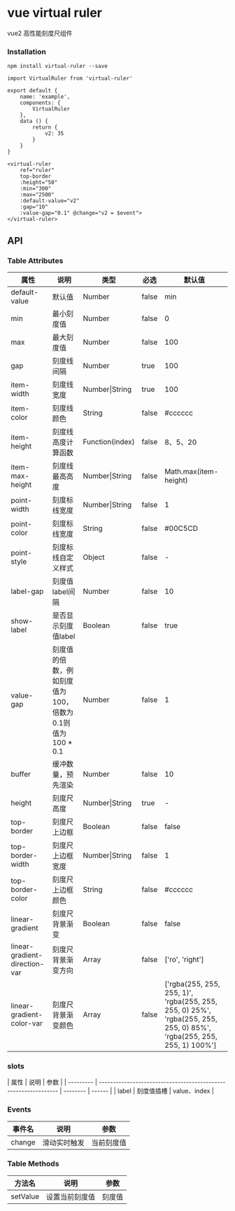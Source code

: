 # vue virtual ruler

vue2 高性能刻度尺组件

### Installation

```
npm install virtual-ruler --save
```

```
import VirtualRuler from 'virtual-ruler'

export default {
    name: 'example',
    components: {
        VirtualRuler
    },
    data () {
        return {
            v2: 35
        }
    }
}

<virtual-ruler
    ref="ruler"
    top-border
    :height="50"
    :min="300"
    :max="2500"
    :default-value="v2"
    :gap="10"
    :value-gap="0.1" @change="v2 = $event">
</virtual-ruler>
```

## API

### Table Attributes

| 属性          | 说明                                          | 类型  |   必选    | 默认值     |
| ------------- | --------------------------------------------- | -------- | ---- | ---------- |
| default-value  | 默认值                                | Number   |   false  | min         |
| min       | 最小刻度值                                 | Number   |    false   | 0         |
| max       | 最大刻度值                                 | Number   |    false  | 100         |
| gap       | 刻度线间隔                                 | Number   |    true  | 100         |
| item-width       | 刻度线宽度                                 | Number\|String   |    true  | 100         |
| item-color       | 刻度线颜色                                | String   |    false  | \#cccccc         |
| item-height       | 刻度线高度计算函数                                | Function(index)   |    false  | 8、5、20         |
| item-max-height    | 刻度线最高高度                                | Number\|String   |    false  | Math.max(item-height)        |
| point-width    | 刻度标线宽度                                | Number\|String   |    false  | 1        |
| point-color    | 刻度标线宽度                                | String   |    false  | \#00C5CD        |
| point-style    | 刻度标线自定义样式                                | Object   |    false  | -        |
| label-gap    | 刻度值label间隔                                | Number   |    false  | 10        |
| show-label    | 是否显示刻度值label                                | Boolean   |    false  | true        |
| value-gap    | 刻度值的倍数，例如刻度值为 100，倍数为0.1则值为100 * 0.1 | Number   |    false  | 1        |
| buffer    | 缓冲数量，预先渲染                                | Number   |    false  | 10        |
| height    | 刻度尺高度                                | Number\|String   |    true  | -        |
| top-border    | 刻度尺上边框                                | Boolean   |    false  | false       |
| top-border-width    | 刻度尺上边框宽度                                | Number\|String   |    false  | 1       |
| top-border-color    | 刻度尺上边框颜色                              | String   |    false  | \#cccccc      |
| linear-gradient    | 刻度尺背景渐变                              | Boolean   |    false  | false      |
| linear-gradient-direction-var    | 刻度尺背景渐变方向                              | Array   |    false  | ['ro', 'right']      |
| linear-gradient-color-var    | 刻度尺背景渐变颜色                              | Array   |    false  | ['rgba(255, 255, 255, 1)', 'rgba(255, 255, 255, 0) 25%', 'rgba(255, 255, 255, 0) 85%', 'rgba(255, 255, 255, 1) 100%']      |


### slots

| 属性      | 说明                                                            | 参数 |
| --------- | --------------------------------------------------------------- | -------- | ------ |
| label     | 刻度值插槽                                                      |   value、index   |

### Events

| 事件名           | 说明                   | 参数                 |
| ---------------- | ---------------------- | -------------------- |
| change  | 滑动实时触发       | 当前刻度值 |

### Table Methods

| 方法名          | 说明             | 参数                                      |
| --------------- | ---------------- | ----------------------------------------- |
| setValue | 设置当前刻度值 | 刻度值 |
